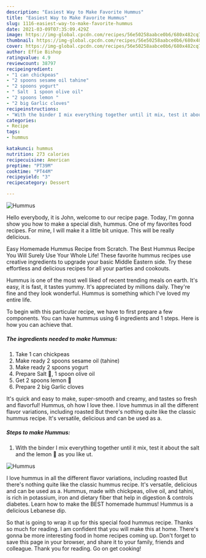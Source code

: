 ```yaml
---
description: "Easiest Way to Make Favorite Hummus"
title: "Easiest Way to Make Favorite Hummus"
slug: 1116-easiest-way-to-make-favorite-hummus
date: 2021-03-09T07:35:09.429Z
image: https://img-global.cpcdn.com/recipes/56e50258aabce0b6/680x482cq70/hummus-recipe-main-photo.jpg
thumbnail: https://img-global.cpcdn.com/recipes/56e50258aabce0b6/680x482cq70/hummus-recipe-main-photo.jpg
cover: https://img-global.cpcdn.com/recipes/56e50258aabce0b6/680x482cq70/hummus-recipe-main-photo.jpg
author: Effie Bishop
ratingvalue: 4.9
reviewcount: 38797
recipeingredient:
- "1 can chickpeas"
- "2 spoons sesame oil tahine"
- "2 spoons yogurt"
- " Salt  1 spoon olive oil"
- "2 spoons lemon "
- "2 big Garlic cloves"
recipeinstructions:
- "With the binder I mix everything together until it mix, test it about the salt and the lemon 🍋 as you like ut."
categories:
- Recipe
tags:
- hummus

katakunci: hummus 
nutrition: 273 calories
recipecuisine: American
preptime: "PT39M"
cooktime: "PT44M"
recipeyield: "3"
recipecategory: Dessert

---
```



![Hummus](https://img-global.cpcdn.com/recipes/56e50258aabce0b6/680x482cq70/hummus-recipe-main-photo.jpg)

Hello everybody, it is John, welcome to our recipe page. Today, I'm gonna show you how to make a special dish, hummus. One of my favorites food recipes. For mine, I will make it a little bit unique. This will be really delicious.

Easy Homemade Hummus Recipe from Scratch. The Best Hummus Recipe You Will Surely Use Your Whole Life! These favorite hummus recipes use creative ingredients to upgrade your basic Middle Eastern side. Try these effortless and delicious recipes for all your parties and cookouts.

Hummus is one of the most well liked of recent trending meals on earth. It's easy, it is fast, it tastes yummy. It's appreciated by millions daily. They're fine and they look wonderful. Hummus is something which I've loved my entire life.


To begin with this particular recipe, we have to first prepare a few components. You can have hummus using 6 ingredients and 1 steps. Here is how you can achieve that.

<!--inarticleads1-->

##### The ingredients needed to make Hummus:

1. Take 1 can chickpeas
1. Make ready 2 spoons sesame oil (tahine)
1. Make ready 2 spoons yogurt
1. Prepare  Salt 🧂, 1 spoon olive oil
1. Get 2 spoons lemon 🍋
1. Prepare 2 big Garlic cloves


It&#39;s quick and easy to make, super-smooth and creamy, and tastes so fresh and flavorful! Hummus, oh how I love thee. I love hummus in all the different flavor variations, including roasted But there&#39;s nothing quite like the classic hummus recipe. It&#39;s versatile, delicious and can be used as a. 

<!--inarticleads2-->

##### Steps to make Hummus:

1. With the binder I mix everything together until it mix, test it about the salt and the lemon 🍋 as you like ut.
<img src="https://img-global.cpcdn.com/steps/0a65fe26f5c72205/160x128cq70/hummus-recipe-step-1-photo.jpg" alt="Hummus">

I love hummus in all the different flavor variations, including roasted But there&#39;s nothing quite like the classic hummus recipe. It&#39;s versatile, delicious and can be used as a. Hummus, made with chickpeas, olive oil, and tahini, is rich in potassium, iron and dietary fiber that help in digestion &amp; controls diabetes. Learn how to make the BEST homemade hummus! Hummus is a delicious Lebanese dip. 

So that is going to wrap it up for this special food hummus recipe. Thanks so much for reading. I am confident that you will make this at home. There's gonna be more interesting food in home recipes coming up. Don't forget to save this page in your browser, and share it to your family, friends and colleague. Thank you for reading. Go on get cooking!
